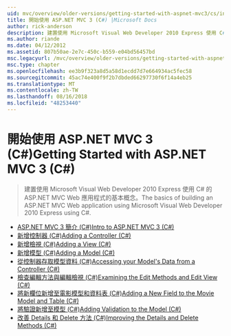 ```yaml
---
uid: mvc/overview/older-versions/getting-started-with-aspnet-mvc3/cs/index
title: 開始使用 ASP.NET MVC 3 (C#) |Microsoft Docs
author: rick-anderson
description: 建置使用 Microsoft Visual Web Developer 2010 Express 使用 C# 的 ASP.NET MVC Web 應用程式的基本概念。
ms.author: riande
ms.date: 04/12/2012
ms.assetid: 807b50ae-2e7c-450c-b559-e04bd56457bd
msc.legacyurl: /mvc/overview/older-versions/getting-started-with-aspnet-mvc3/cs
msc.type: chapter
ms.openlocfilehash: ee3b9f323a8d5a58d1ecdd7d7e664934ac5fec58
ms.sourcegitcommit: 45ac74e400f9f2b7dbded66297730f6f14a4eb25
ms.translationtype: MT
ms.contentlocale: zh-TW
ms.lasthandoff: 08/16/2018
ms.locfileid: "48253440"
---
```

<a name="getting-started-with-aspnet-mvc-3-c"></a><span data-ttu-id="06c8e-103">開始使用 ASP.NET MVC 3 (C#)</span><span class="sxs-lookup"><span data-stu-id="06c8e-103">Getting Started with ASP.NET MVC 3 (C#)</span></span>
====================
> <span data-ttu-id="06c8e-104">建置使用 Microsoft Visual Web Developer 2010 Express 使用 C# 的 ASP.NET MVC Web 應用程式的基本概念。</span><span class="sxs-lookup"><span data-stu-id="06c8e-104">The basics of building an ASP.NET MVC Web application using Microsoft Visual Web Developer 2010 Express using C#.</span></span>


- [<span data-ttu-id="06c8e-105">ASP.NET MVC 3 簡介 (C#)</span><span class="sxs-lookup"><span data-stu-id="06c8e-105">Intro to ASP.NET MVC 3 (C#)</span></span>](intro-to-aspnet-mvc-3.md)
- [<span data-ttu-id="06c8e-106">新增控制器 (C#)</span><span class="sxs-lookup"><span data-stu-id="06c8e-106">Adding a Controller (C#)</span></span>](adding-a-controller.md)
- [<span data-ttu-id="06c8e-107">新增檢視 (C#)</span><span class="sxs-lookup"><span data-stu-id="06c8e-107">Adding a View (C#)</span></span>](adding-a-view.md)
- [<span data-ttu-id="06c8e-108">新增模型 (C#)</span><span class="sxs-lookup"><span data-stu-id="06c8e-108">Adding a Model (C#)</span></span>](adding-a-model.md)
- [<span data-ttu-id="06c8e-109">從控制器存取模型資料 (C#)</span><span class="sxs-lookup"><span data-stu-id="06c8e-109">Accessing your Model's Data from a Controller (C#)</span></span>](accessing-your-models-data-from-a-controller.md)
- [<span data-ttu-id="06c8e-110">檢查編輯方法與編輯檢視 (C#)</span><span class="sxs-lookup"><span data-stu-id="06c8e-110">Examining the Edit Methods and Edit View (C#)</span></span>](examining-the-edit-methods-and-edit-view.md)
- [<span data-ttu-id="06c8e-111">將新欄位新增至電影模型和資料表 (C#)</span><span class="sxs-lookup"><span data-stu-id="06c8e-111">Adding a New Field to the Movie Model and Table (C#)</span></span>](adding-a-new-field.md)
- [<span data-ttu-id="06c8e-112">將驗證新增至模型 (C#)</span><span class="sxs-lookup"><span data-stu-id="06c8e-112">Adding Validation to the Model (C#)</span></span>](adding-validation-to-the-model.md)
- [<span data-ttu-id="06c8e-113">改善 Details 和 Delete 方法 (C#)</span><span class="sxs-lookup"><span data-stu-id="06c8e-113">Improving the Details and Delete Methods (C#)</span></span>](improving-the-details-and-delete-methods.md)
